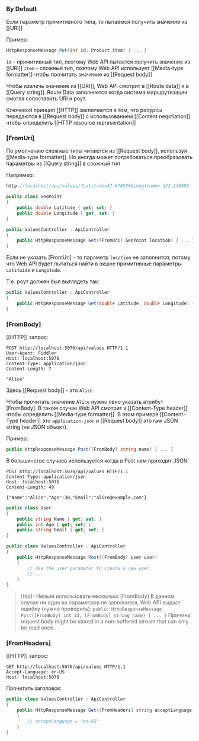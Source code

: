 ### By Default
Если параметр примитивного типа, то пытаемся получить значение из [[URI]]

Пример:
```csharp
HttpResponseMessage Put(int id, Product item) { ... }
```

`id` - примитивный тип, поэтому Web API пытается получить значение из [[URI]]
`item` - сложный тип, поэтому Web API использует [[Media-type formatter]] чтобы прочитать значение из [[Request body]]

Чтобы извлечь значение из [[URI]], Web API смотрит в [[Route data]] и в [[Query string]]. Route Data заполняется когда система маршрутизации смогла сопоставить URI и роут.

Ключевой принцип [[HTTP]] заключается в том, что ресурсы передаются в [[Request body]] с использованием [[Content negotiation]] чтобы определить [[HTTP resource representation]]

### [FromUri]
По умолчанию сложные типы читаются из [[Request body]], используя [[Media-type formatter]]. Но иногда может потребоваться преобразовать параметры из [[Query string]] в сложный тип

Например:
```csharp
http://localhost/api/values/?Latitude=47.678558&Longitude=-122.130989

public class GeoPoint
{
    public double Latitude { get; set; } 
    public double Longitude { get; set; }
}

public ValuesController : ApiController
{
    public HttpResponseMessage Get([FromUri] GeoPoint location) { ... }
}
```

Если не указать [FromUri] - то параметр `location` не заполнится, потому что Web API будет пытаться найти в экшне примитивные параметры `Latituide` и `Longitude`.

Т.е. роут должен был выглядеть так:
```csharp
public ValuesController : ApiController
{
    public HttpResponseMessage Get(double Latitude, double Longitude) { ... }
}
```

### [FromBody]

[[HTTP]] запрос:  
```http
POST http://localhost:5076/api/values HTTP/1.1
User-Agent: Fiddler
Host: localhost:5076
Content-Type: application/json
Content-Length: 7

"Alice"
```

Здесь [[Request body]] - это `Alice`

Чтобы прочитать значение `Alice` нужно явно указать атрибут [FromBody]. В таком случае Web 
API смотрит в [[Content-Type header]] чтобы определить [[Media-type formatter]]. В этом примере [[Content-Type header]] это `application-json` и [[Request body]] это raw JSON string (не JSON объект).
 
Пример:
```csharp
public HttpResponseMessage Post([FromBody] string name) { ... }
```

В большинстве случаев используется когда в Post нам приходит JSON:
```http
POST http://localhost:5076/api/values HTTP/1.1
Content-Type: application/json
Host: localhost:5076
Content-Length: 49

{"Name":"Alice","Age":30,"Email":"alice@example.com"}
```

```csharp
public class User
{
    public string Name { get; set; }
    public int Age { get; set; }
    public string Email { get; set; }
}

public class ValuesController : ApiController
{
    public HttpResponseMessage Post([FromBody] User user)
    {
        // Use the user parameter to create a new user.
        // ...
    }
}
```
>[!tip]- Нельзя использовать несколько [FromBody]
> В данном случае ни один из параметров не заполнится, Web API выдаст ошибку (нужно проверить):
> `public HttpResponseMessage Post([FromBody] int id, [FromBody] string name) { ... }`
> Причина: request body might be stored in a non-buffered stream that can only be read once.

### [FromHeaders]

[[HTTP]] запрос:
```http
GET http://localhost:5076/api/values HTTP/1.1
Accept-Language: en-US
Host: localhost:5076

```

Прочитать заголовок:

```csharp
public class ValuesController : ApiController
{
    public HttpResponseMessage Get([FromHeaders] string acceptLanguage)
    {
        // acceptLanguage = "en-US"
    }
}
```